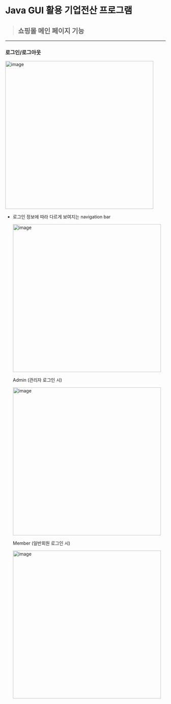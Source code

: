 # Java GUI 활용 기업전산 프로그램

> ## 쇼핑몰 메인 페이지 기능

---

### 로그인/로그아웃
  
  <img width="465" alt="image" src="https://github.com/Jpureum/shopping/assets/108224282/16fb687a-ef29-4981-a81b-068a035d2e11">


- 로그인 정보에 따라 다르게 보여지는 navigation bar

  <img width="465" alt="image" src="https://github.com/Jpureum/shopping/assets/108224282/6bc6e8ab-17d9-46fe-918a-8c8eae1c2dad">

  Admin (관리자 로그인 시)
    
  <img width="465" alt="image" src="https://github.com/Jpureum/shopping/assets/108224282/7732538b-8baa-4a97-a395-e218f04e2bf2">
  
  Member (일반회원 로그인 시)
  
  <img width="465" alt="image" src="https://github.com/Jpureum/shopping/assets/108224282/73cca7c2-f9c3-4a42-aee0-5b9150046579">


